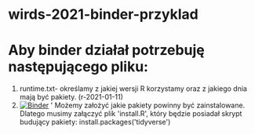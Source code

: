 # wirds-2021-binder-przyklad
# Aby binder działał potrzebuję następującego pliku:
1. runtime.txt- określamy z jakiej wersji R korzystamy oraz z jakiego dnia mają być pakiety. (r-2021-01-11)
2. [![Binder](https://mybinder.org/badge_logo.svg)](https://mybinder.org/v2/gh/Uchimiak/wirds-2021-binder-przyklad/main?urlpath=rstudio)
'
Możemy założyć jakie pakiety powinny być zainstalowane. Dlatego musimy załączyć plik 'install.R', który będzie posiadał skrypt budujący pakiety:
install.packages('tidyverse')
